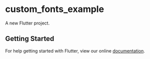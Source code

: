 # custom_fonts_example

A new Flutter project.

## Getting Started

For help getting started with Flutter, view our online
[documentation](https://flutter.io/).
